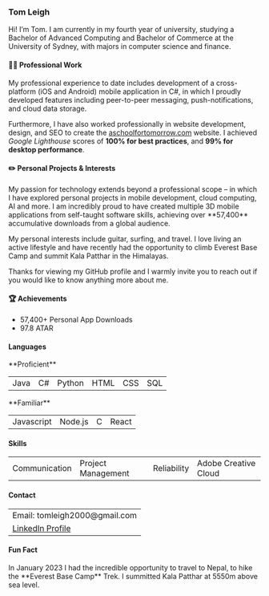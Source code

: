 <h3>Tom Leigh</h3>

Hi! I’m Tom. I am currently in my fourth year of university, studying a Bachelor of Advanced Computing and Bachelor of Commerce at the University of Sydney, with majors in computer science and finance.

<h4>👨‍💻 Professional Work</h4>
My professional experience to date includes development of a cross-platform (iOS and Android) mobile application in C#, in which I proudly developed features including peer-to-peer messaging, push-notifications, and cloud data storage.

Furthermore, I have also worked professionally in website development, design, and SEO to create the [aschoolfortomorrow.com](https://www.aschoolfortomorrow.com) website. I achieved _Google Lighthouse_ scores of **100% for best practices**, and **99% for desktop performance**. 

<h4>✏️ Personal Projects & Interests</h4>
My passion for technology extends beyond a professional scope – in which I have explored personal projects in mobile development, cloud computing, AI and more. I am incredibly proud to have created multiple 3D mobile applications from self-taught software skills, achieving over **57,400** accumulative downloads from a global audience.

My personal interests include guitar, surfing, and travel. I love living an active lifestyle and have recently had the opportunity to climb Everest Base Camp and summit Kala Patthar in the Himalayas. 

Thanks for viewing my GitHub profile and I warmly invite you to reach out if you would like to know anything more about me.

<h4>🏆 Achievements</h4>
<ul>
  <li>57,400+ Personal App Downloads</li>
  <li>97.8 ATAR</li>
</ul>

<h4>Languages</h4>
**Proficient**
<table>
  <tr>
    <td>Java</td>
    <td>C#</td> 
    <td>Python</td>
    <td>HTML</td>
    <td>CSS</td> 
    <td>SQL</td>
  </tr>
</table>
**Familiar**
<table>
  <tr>
    <td>Javascript</td>
    <td>Node.js</td> 
    <td>C</td>
    <td>React</td>
  </tr>
</table>
  
  
<h4>Skills</h4>
  <table>
  <tr>
    <td>Communication</td>
    <td>Project Management</td> 
    <td>Reliability</td>
    <td>Adobe Creative Cloud</td>
  </tr>
</table>

<h4>Contact</h4>
  <table>
  <tr>
    <td>Email: tomleigh2000@gmail.com</td>
  </tr>
  <tr>
    <td><a href="www.linkedin.com/in/tomleigh2000">LinkedIn Profile</a></td>
  </tr>
</table>

<h4>Fun Fact</h4>
In January 2023 I had the incredible opportunity to travel to Nepal, to hike the **Everest Base Camp** Trek. I summitted Kala Patthar at 5550m above sea level.

  
<!---
tomleigh/tomleigh is a ✨ special ✨ repository because its `README.md` (this file) appears on your GitHub profile.
You can click the Preview link to take a look at your changes.
--->
